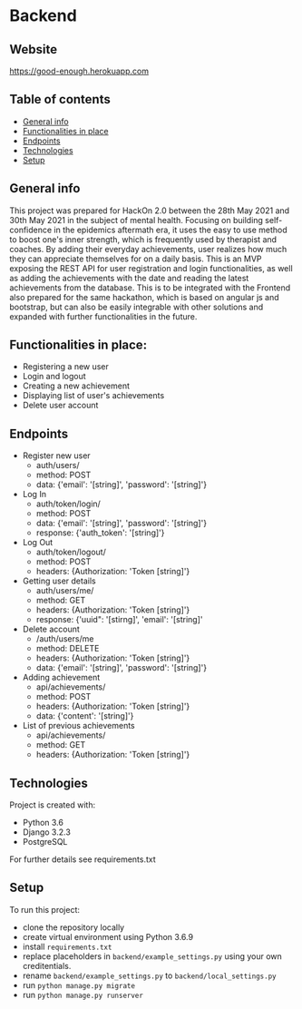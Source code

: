 # Backend

## Website
https://good-enough.herokuapp.com


## Table of contents
* [General info](#general-info)
* [Functionalities in place](#functionalities-in-place)
* [Endpoints](#endpoints)
* [Technologies](#technologies)
* [Setup](#setup)

## General info
This project was prepared for HackOn 2.0 between the 28th May 2021 and 30th May 2021 in the subject of mental health.
Focusing on building self-confidence in the epidemics aftermath era, it uses the easy to use method to boost one's inner strength, which is frequently used by therapist and coaches.
By adding their everyday achievements, user realizes how much they can appreciate themselves for on a daily basis.
This is an MVP exposing the REST API for user registration and login functionalities, as well as adding the achievements with the date and reading the latest achievements from the database. This is to be integrated with the Frontend also prepared for the same hackathon, which is based on angular js and bootstrap, but can also be easily integrable with other solutions and expanded with further functionalities in the future.

## Functionalities in place:
* Registering a new user
* Login and logout
* Creating a new achievement
* Displaying list of user's achievements
* Delete user account

## Endpoints
* Register new user
    * auth/users/ 
    * method: POST
    * data: {'email': '[string]', 'password': '[string]'}
* Log In 
    * auth/token/login/
    * method: POST
    * data: {'email': '[string]', 'password': '[string]'}
    * response: {'auth_token': '[string]'}
* Log Out
    * auth/token/logout/
    * method: POST
    * headers: {Authorization: 'Token [string]'}
* Getting user details
    * auth/users/me/
    * method: GET
    * headers: {Authorization: 'Token [string]'}
    * response: {'uuid": '[stirng]', 'email': '[string]'
* Delete account
    * /auth/users/me
    * method: DELETE
    * headers: {Authorization: 'Token [string]'}
    * data: {'email': '[string]', 'password': '[string]'}
* Adding achievement
    * api/achievements/
    * method: POST
    * headers: {Authorization: 'Token [string]'}
    * data: {'content': '[string]'}
 * List of previous achievements
    * api/achievements/
    * method: GET
    * headers: {Authorization: 'Token [string]'}


	
## Technologies
Project is created with:
* Python 3.6
* Django 3.2.3
* PostgreSQL

For further details see requirements.txt
	
## Setup
To run this project:
* clone the repository locally
* create virtual environment using Python 3.6.9
* install `requirements.txt`
* replace placeholders in `backend/example_settings.py` using your own creditentials.
* rename `backend/example_settings.py` to `backend/local_settings.py` 
* run `python manage.py migrate`
* run `python manage.py runserver`


